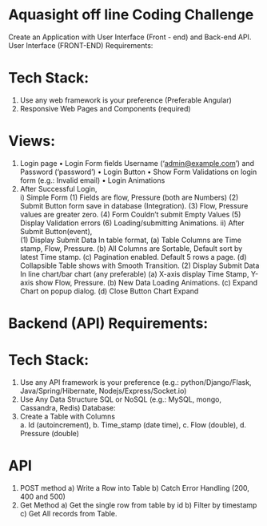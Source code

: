 # Aquasight off line Coding Challenge 

Create an Application with User Interface (Front - end) and Back-end API. User Interface (FRONT-END) Requirements: 

# Tech Stack: 
1. Use any web framework is your preference (Preferable Angular) 
2. Responsive Web Pages and Components (required) 

# Views: 
1. Login page 
• Login Form fields Username (‘admin@example.com’) and Password (‘password’) • Login Button 
• Show Form Validations on login form (e.g.: Invalid email) 
• Login Animations 
2. After Successful Login,  
i) Simple Form 
(1) Fields are flow, Pressure (both are Numbers) 
(2) Submit Button form save in database (Integration). 
(3) Flow, Pressure values are greater zero. 
(4) Form Couldn’t submit Empty Values 
(5) Display Validation errors 
(6) Loading/submitting Animations. 
ii) After Submit Button(event),  
(1) Display Submit Data In table format, 
(a) Table Columns are Time stamp, Flow, Pressure. 
(b) All Columns are Sortable, Default sort by latest Time stamp. 
(c) Pagination enabled. Default 5 rows a page. 
(d) Collapsible Table shows with Smooth Transition. 
(2) Display Submit Data In line chart/bar chart (any preferable) 
(a) X-axis display Time Stamp, Y-axis show Flow, Pressure. 
(b) New Data Loading Animations. 
(c) Expand Chart on popup dialog. 
(d) Close Button Chart Expand

# Backend (API) Requirements: 
# Tech Stack: 
1. Use any API framework is your preference (e.g.: python/Django/Flask,  Java/Spring/Hibernate, Nodejs/Express/Socket.io)
2. Use Any Data Structure SQL or NoSQL (e.g.: MySQL, mongo, Cassandra, Redis) Database: 
1. Create a Table with Columns  
a. Id (autoincrement), 
b. Time_stamp (date time), 
c. Flow (double), 
d. Pressure (double) 
# API 
1) POST method 
a) Write a Row into Table 
b) Catch Error Handling (200, 400 and 500) 
2) Get Method 
a) Get the single row from table by id 
b) Filter by timestamp 
c) Get All records from Table.
